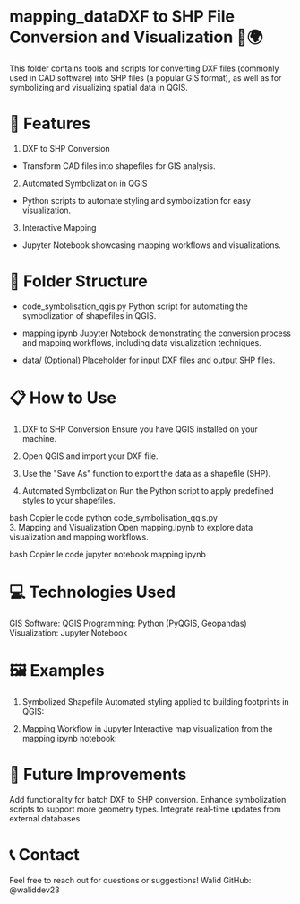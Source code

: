 # mapping_dataDXF to SHP File Conversion and Visualization 📐🌍
This folder contains tools and scripts for converting DXF files (commonly used in CAD software) into SHP files (a popular GIS format), as well as for symbolizing and visualizing spatial data in QGIS.

# 🚀 Features
1. DXF to SHP Conversion

-  Transform CAD files into shapefiles for GIS analysis.
2. Automated Symbolization in QGIS

- Python scripts to automate styling and symbolization for easy visualization.
3. Interactive Mapping

- Jupyter Notebook showcasing mapping workflows and visualizations.
# 📂 Folder Structure
- code_symbolisation_qgis.py
Python script for automating the symbolization of shapefiles in QGIS.

- mapping.ipynb
Jupyter Notebook demonstrating the conversion process and mapping workflows, including data visualization techniques.

- data/
(Optional) Placeholder for input DXF files and output SHP files.

# 📋 How to Use
1. DXF to SHP Conversion
Ensure you have QGIS installed on your machine.

1. Open QGIS and import your DXF file.
2. Use the "Save As" function to export the data as a shapefile (SHP).
2. Automated Symbolization
Run the Python script to apply predefined styles to your shapefiles.

bash
Copier le code
python code_symbolisation_qgis.py  
3. Mapping and Visualization
Open mapping.ipynb to explore data visualization and mapping workflows.

bash
Copier le code
jupyter notebook mapping.ipynb  
# 💻 Technologies Used
GIS Software: QGIS
Programming: Python (PyQGIS, Geopandas)
Visualization: Jupyter Notebook
# 🖼️ Examples
1. Symbolized Shapefile
Automated styling applied to building footprints in QGIS:

2. Mapping Workflow in Jupyter
Interactive map visualization from the mapping.ipynb notebook:

# 🌟 Future Improvements
Add functionality for batch DXF to SHP conversion.
Enhance symbolization scripts to support more geometry types.
Integrate real-time updates from external databases.
# 📞 Contact
Feel free to reach out for questions or suggestions!
Walid
GitHub: @waliddev23
